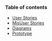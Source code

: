 ### Table of contents
* [User Stories](UserStories.md)
* [MisUser Stories](MisUserStories.md)
* [Diagrams](Diagrams.md)  
* [Prototype](Prototype.md)
